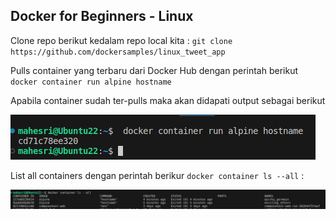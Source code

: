 ## Docker for Beginners - Linux 

Clone repo berikut kedalam repo local kita : `git clone https://github.com/dockersamples/linux_tweet_app`

Pulls container yang terbaru dari Docker Hub dengan perintah berikut ` docker container run alpine hostname`

Apabila container sudah ter-pulls maka akan didapati output sebagai berikut 

![pulls latest container](01.pulls-latest-container.png)

List all containers dengan perintah berikur `docker container ls --all` :

![list all containers](02.list-all-containers.png)